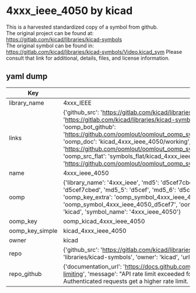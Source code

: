 # 4xxx_ieee_4050 by kicad  
This is a harvested standardized copy of a symbol from github.  
The original project can be found at:  
https://gitlab.com/kicad/libraries/kicad-symbols  
The original symbol can be found in:
https://gitlab.com/kicad/libraries/kicad-symbols/Video.kicad_sym
Please consult that link for additional, details, files, and license information.  
## yaml dump  
| Key | Value |  
| --- | --- |  
| library_name | 4xxx_IEEE |  
| links | {'github_src': 'https://gitlab.com/kicad/libraries/kicad-symbols/Video.kicad_sym', 'github_src_repo': 'https://gitlab.com/kicad/libraries/kicad-symbols', 'oomp_bot': 'kicad_4xxx_ieee_4050/working', 'oomp_bot_github': 'https://github.com/oomlout/oomlout_oomp_symbol_bot/tree/main/kicad_4xxx_ieee_4050/working', 'oomp_doc': 'kicad_4xxx_ieee_4050/working', 'oomp_doc_github': 'https://github.com/oomlout/oomlout_oomp_symbol_doc/tree/main/kicad_4xxx_ieee_4050/working', 'oomp_src_flat': 'symbols_flat/kicad_4xxx_ieee_4050/working', 'oomp_src_flat_github': 'https://github.com/oomlout/oomlout_oomp_symbol_src/tree/main/kicad_4xxx_ieee_4050/working'} |  
| name | 4xxx_ieee_4050 |  
| oomp | {'library_name': '4xxx_ieee', 'md5': 'd5cef7cbedd21fd5caa6180d5ff290a1', 'md5_10': 'd5cef7cbed', 'md5_5': 'd5cef', 'md5_6': 'd5cef7', 'oomp_key': 'oomp_4xxx_ieee_4050', 'oomp_key_extra': 'oomp_symbol_4xxx_ieee_4050', 'oomp_key_full': 'oomp_symbol_4xxx_ieee_4050_d5cef7', 'oomp_key_simple': '4xxx_ieee_4050', 'owner_name': 'kicad', 'symbol_name': '4xxx_ieee_4050'} |  
| oomp_key | oomp_kicad_4xxx_ieee_4050 |  
| oomp_key_simple | kicad_4xxx_ieee_4050 |  
| owner | kicad |  
| repo | {'github_src': 'https://gitlab.com/kicad/libraries/kicad-symbols/Video.kicad_sym', 'name': 'libraries/kicad-symbols', 'owner': 'kicad', 'url': 'https://gitlab.com/kicad/libraries/kicad-symbols'} |  
| repo_github | {'documentation_url': 'https://docs.github.com/rest/overview/resources-in-the-rest-api#rate-limiting', 'message': "API rate limit exceeded for 84.66.173.59. (But here's the good news: Authenticated requests get a higher rate limit. Check out the documentation for more details.)"} |  

